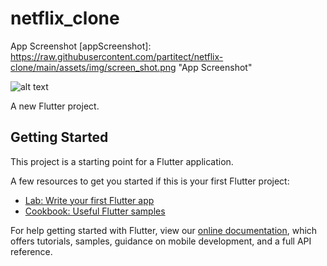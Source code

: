 # netflix_clone

App Screenshot
[appScreenshot]: https://raw.githubusercontent.com/partitect/netflix-clone/main/assets/img/screen_shot.png "App Screenshot"

![alt text](https://raw.githubusercontent.com/partitect/netflix-clone/main/assets/img/screen_shot.png "Logo Title Text 1")

A new Flutter project.

## Getting Started

This project is a starting point for a Flutter application.

A few resources to get you started if this is your first Flutter project:

- [Lab: Write your first Flutter app](https://flutter.dev/docs/get-started/codelab)
- [Cookbook: Useful Flutter samples](https://flutter.dev/docs/cookbook)

For help getting started with Flutter, view our
[online documentation](https://flutter.dev/docs), which offers tutorials,
samples, guidance on mobile development, and a full API reference.
